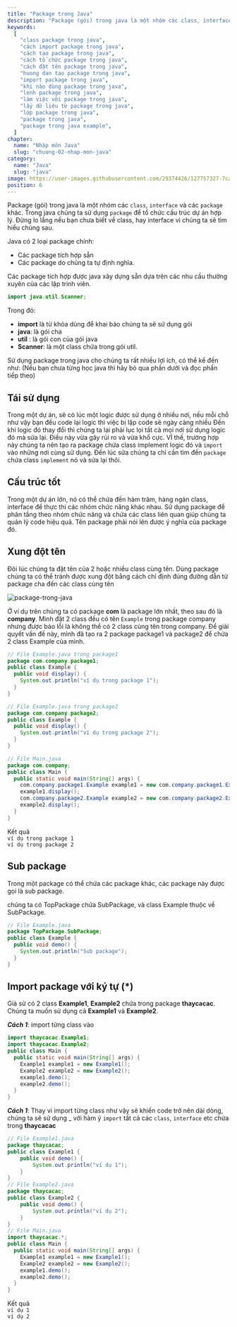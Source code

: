 ```yaml
---
title: "Package trong Java"
description: "Package (gói) trong java là một nhóm các class, interface và các package khác. Trong java chúng ta sử dụng package để tổ chức cấu trúc dự án hợp lý"
keywords:
  [
    "class package trong java",
    "cách import package trong java",
    "cách tạo package trong java",
    "cách tổ chức package trong java",
    "cách đặt tên package trong java",
    "huong dan tao package trong java",
    "import package trong java",
    "khi nào dùng package trong java",
    "lenh package trong java",
    "làm việc với package trong java",
    "lấy dữ liệu từ package trong java",
    "lớp package trong java",
    "package trong java",
    "package trong java example",
  ]
chapter:
  name: "Nhập môn Java"
  slug: "chuong-02-nhap-mon-java"
category:
  name: "Java"
  slug: "java"
image: https://user-images.githubusercontent.com/29374426/127757327-7ca27569-a1d9-4345-a313-3785ef68174c.png
position: 6
---
```


Package (gói) trong java là một nhóm các `class`, `interface` và các `package` khác. Trong java chúng ta sử dụng `package` để tổ chức cấu trúc dự án hợp lý. Đừng lo lắng nếu bạn chưa biết về class, hay interface vì chúng ta sẽ tìm hiểu chúng sau.

Java có 2 loại package chính:

- Các package tích hợp sẵn
- Các package do chúng ta tự định nghĩa.

Các package tích hợp được java xây dựng sẵn dựa trên các nhu cầu thường xuyên của các lập trình viên.

<div class="example"></div>

```java
import java.util.Scanner;
```

Trong đó:

- **import** là từ khóa dùng để khai báo chúng ta sẽ sử dụng gói
- **java**: là gói cha
- **util** : là gói con của gói java
- **Scanner**: là một class chứa trong gói util.

Sử dụng package trong java cho chúng ta rất nhiều lợi ích, có thể kể đến như: (Nếu bạn chưa từng học java thì hãy bỏ qua phần dưới và đọc phần tiếp theo)

## Tái sử dụng

Trong một dự án, sẽ có lúc một logic được sử dụng ở nhiều nơi, nếu mỗi chỗ như vậy bạn đều code lại logic thì việc bị lặp code sẽ ngày càng nhiều Đến khi logic đó thay đổi thì chúng ta lại phải lục lọi tất cả mọi nơi sử dụng logic đó mà sửa lại. Điều này vừa gây rủi ro và vừa khổ cực. VÌ thế, trường hợp này chúng ta nên tạo ra package chứa class implement logic đó và `import` vào những nơi cùng sử dụng. Đến lúc sửa chúng ta chỉ cần tìm đến `package` chứa class `implement` nó và sửa lại thôi.

## Cấu trúc tốt

Trong một dự án lớn, nó có thể chứa đến hàm trăm, hàng ngàn class, interface để thực thi các nhóm chức năng khác nhau. Sử dụng package để phân tầng theo nhóm chức năng và chứa các class liên quan giúp chúng ta quản lý code hiệu quả. Tên package phải nói lên được ý nghĩa của package đó.

## Xung đột tên

Đôi lúc chúng ta đặt tên của 2 hoặc nhiều class cùng tên. Dùng package chúng ta có thể tránh được xung đột bằng cách chỉ định đúng đường dẫn từ package cha đến các class cùng tên

![package-trong-java](https://user-images.githubusercontent.com/29374426/127757327-7ca27569-a1d9-4345-a313-3785ef68174c.png)

Ở ví dụ trên chúng ta có package **com** là package lớn nhất, theo sau đó là **company**. Mình đặt 2 class đều có tên `Example` trong package company nhưng được báo lỗi là không thể có 2 class cùng tên trong company. Để giải quyết vấn đề này, mình đã tạo ra 2 package package1 và package2 để chứa 2 class Example của mình.

<div class="example"></div>

```java
// File Example.java trong package1
package com.company.package1;
public class Example {
  public void display() {
    System.out.println("ví dụ trong package 1");
  }
}
```

```java
// File Example.java trong package2
package com.company.package2;
public class Example {
  public void display() {
    System.out.println("ví dụ trong package 2");
  }
}
```

```java
// File Main.java
package com.company;
public class Main {
  public static void main(String[] args) {
    com.company.package1.Example example1 = new com.company.package1.Example();
    example1.display();
    com.company.package2.Example example2 = new com.company.package2.Example();
    example2.display();
  }
}
```

<div class="window">
  <div class="window-header">
    <div class="action-buttons"></div>
    <span class="title-popup">Kết quả</span>
  </div>
  <div class="window-body">
    <code>ví dụ trong package 1</code><br/>
    <code>ví dụ trong package 2</code>
  </div>
</div>

## Sub package

Trong một package có thể chứa các package khác, các package này được gọi là sub package.

<div class="example">chúng ta có TopPackage chứa SubPackage, và class Example thuộc về SubPackage.</div>

```java
// File Example.java
package TopPackage.SubPackage;
public class Example {
  public void demo() {
    System.out.println("Sub package");
  }
}
```

## Import package với ký tự (\*)

Giả sử có 2 class **Example1**, **Example2** chứa trong package **thaycacac**. Chúng ta muốn sử dụng cả **Example1** và **Example2**.

**_Cách 1_**: import từng class vào

<div class="example"></div>

```java
import thaycacac.Example1;
import thaycacac.Example2;
public class Main {
  public static void main(String[] args) {
    Example1 example1 = new Example1();
    Example2 example2 = new Example2();
    example1.demo();
    example2.demo();
  }
}
```

**_Cách 1_**: Thay vì import từng class như vậy sẽ khiến code trở nên dài dòng, chúng ta sẽ sử dụng \_ với hàm ý `import` tất cả các `class`, `interface` etc chứa trong **thaycacac**

<div class="example"></div>

```java
// File Example1.java
package thaycacac;
public class Example1 {
    public void demo() {
        System.out.println("ví dụ 1");
    }
}
// File Example2.java
package thaycacac;
public class Example2 {
    public void demo() {
        System.out.println("ví dụ 2");
    }
}
// File Main.java
import thaycacac.*;
public class Main {
  public static void main(String[] args) {
    Example1 example1 = new Example1();
    Example2 example2 = new Example2();
    example1.demo();
    example2.demo();
  }
}
```

<div class="window">
  <div class="window-header">
    <div class="action-buttons"></div>
    <span class="title-popup">Kết quả</span>
  </div>
  <div class="window-body">
    <code>ví dụ 1</code><br/>
    <code>ví dụ 2</code>
  </div>
</div>
